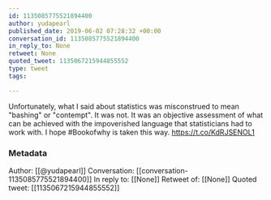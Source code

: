 ```yaml
---
id: 1135085775521894400
author: yudapearl
published_date: 2019-06-02 07:28:32 +00:00
conversation_id: 1135085775521894400
in_reply_to: None
retweet: None
quoted_tweet: 1135067215944855552
type: tweet
tags:

---
```


Unfortunately, what I said about statistics was misconstrued to mean "bashing" or "contempt". It was not. It was an objective assessment of what can be achieved with the impoverished language that statisticians had to work with. I hope #Bookofwhy is taken this way. https://t.co/KdRJSENOL1

### Metadata

Author: [[@yudapearl]]
Conversation: [[conversation-1135085775521894400]]
In reply to: [[None]]
Retweet of: [[None]]
Quoted tweet: [[1135067215944855552]]
